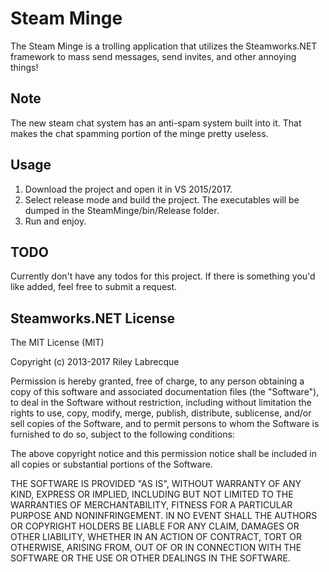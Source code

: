 # Steam Minge
The Steam Minge is a trolling application that utilizes the Steamworks.NET framework to mass send messages, send invites, and other annoying things!

## Note
The new steam chat system has an anti-spam system built into it. That makes the chat spamming portion of the minge pretty useless.

## Usage
1. Download the project and open it in VS 2015/2017.
2. Select release mode and build the project. The executables will be dumped in the SteamMinge/bin/Release folder. 
3. Run and enjoy.


## TODO
Currently don't have any todos for this project. If there is something you'd like added, feel free to submit a request.


## Steamworks.NET License
The MIT License (MIT)

Copyright (c) 2013-2017 Riley Labrecque

Permission is hereby granted, free of charge, to any person obtaining a copy
of this software and associated documentation files (the "Software"), to deal
in the Software without restriction, including without limitation the rights
to use, copy, modify, merge, publish, distribute, sublicense, and/or sell
copies of the Software, and to permit persons to whom the Software is
furnished to do so, subject to the following conditions:

The above copyright notice and this permission notice shall be included in
all copies or substantial portions of the Software.

THE SOFTWARE IS PROVIDED "AS IS", WITHOUT WARRANTY OF ANY KIND, EXPRESS OR
IMPLIED, INCLUDING BUT NOT LIMITED TO THE WARRANTIES OF MERCHANTABILITY,
FITNESS FOR A PARTICULAR PURPOSE AND NONINFRINGEMENT. IN NO EVENT SHALL THE
AUTHORS OR COPYRIGHT HOLDERS BE LIABLE FOR ANY CLAIM, DAMAGES OR OTHER
LIABILITY, WHETHER IN AN ACTION OF CONTRACT, TORT OR OTHERWISE, ARISING FROM,
OUT OF OR IN CONNECTION WITH THE SOFTWARE OR THE USE OR OTHER DEALINGS IN
THE SOFTWARE.
